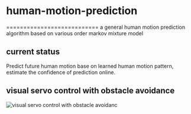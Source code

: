 # human-motion-prediction
===========================
a general human motion prediction algorithm based on various order markov mixture model

current status
----------------------------
Predict future human motion base on learned human motion pattern, estimate the confidence of prediction online.

visual servo control with obstacle avoidance
---------------------------------------------
![visual servo control with obstacle avoidanc](https://github.com/william-in-kit/opencv-robot/blob/master/visual_servo_control.gif)


